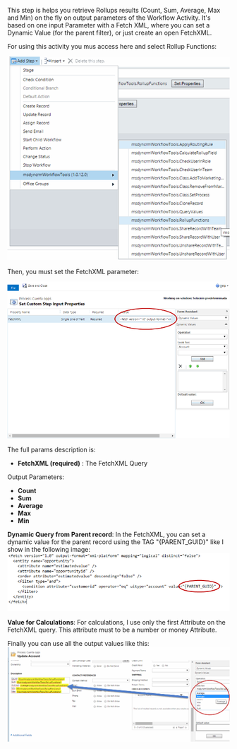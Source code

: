 This step is helps you retrieve Rollups results (Count, Sum, Average, Max and Min) on the fly on output parameters of the Workflow Activity.
It's based on one input Parameter with a Fetch XML, where you can set a Dynamic Value (for the parent filter), or just create an open FetchXML.

For using this activity you mus access here and select Rollup Functions:

![](Rollup%20Functions_wf1.gif)

Then, you must set the FetchXML parameter:

![](Rollup%20Functions_wf2.gif)

The full params description is:
* **FetchXML (required)** : The FetchXML Query

Output Parameters:
* **Count**
* **Sum**
* **Average**
* **Max**
* **Min**


**Dynamic Query from Parent record**: In the FetchXML, you can set a dynamic value for the parent record using the TAG "{PARENT_GUID}" like I show in the following image:
![](Rollup%20Functions_wf3.gif)

**Value for Calculations**: For calculations, I use only the first Attribute on the FetchXML query. This attribute must to be a number or money Attribute.

Finally you can use all the output values like this:
![](Rollup%20Functions_wf4.gif)
